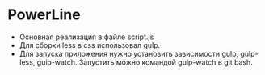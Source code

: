 # PowerLine
- Основная реализация в файле script.js
- Для сборки less в css использовал gulp. 
- Для запуска приложения нужно установить зависимости gulp, gulp-less, guip-watch. Запустить можно командой gulp-watch в git bash.
